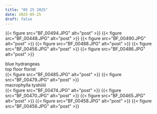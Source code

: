 ```yaml
---
title: "05 25 2025"
date: 2025-05-25
draft: false
---
```


{{< figure src="BF_00494.JPG" alt="post" >}}
{{< figure src="BF_00448.JPG" alt="post" >}}
{{< figure src="BF_00490.JPG" alt="post" >}}
{{< figure src="BF_00488.JPG" alt="post" >}}
{{< figure src="BF_00456.JPG" alt="post" >}}
{{< figure src="BF_00486.JPG" alt="post" >}}
<div class="full-width-text">blue hydrangeas </div>
<div class="full-width-text">top floor florist </div>
{{< figure src="BF_00485.JPG" alt="post" >}}
{{< figure src="BF_00479.JPG" alt="post" >}}
<div class="full-width-text">macrophylla tyshiiiii </div>
{{< figure src="BF_00474.JPG" alt="post" >}}
{{< figure src="BF_00470.JPG" alt="post" >}}
{{< figure src="BF_00465.JPG" alt="post" >}}
{{< figure src="BF_00458.JPG" alt="post" >}}
{{< figure src="BF_00456.JPG" alt="post" >}}


